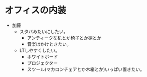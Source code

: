 # オフィスの内装

* 加藤
    * スタバみたいにしたい。
        * アンティークな机とか椅子とか棚とか
        * 音楽はかけときたい。
    * LTしやすくしたい。
        * ホワイトボード
        * プロジェクター
        * スツール(マカロンチェアとか木箱とか)いっぱい置きたい。
